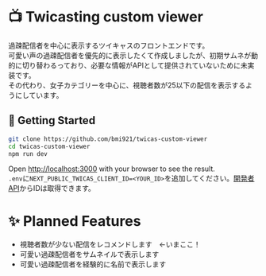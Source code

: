 # 📺 Twicasting custom viewer
過疎配信者を中心に表示するツイキャスのフロントエンドです。   
可愛い声の過疎配信者を優先的に表示したくて作成しましたが、初期サムネが動的に切り替わるっており、必要な情報がAPIとして提供されていないために未実装です。   
その代わり、女子カテゴリーを中心に、視聴者数が25以下の配信を表示するようにしています。
 
## 🚀 Getting Started

```bash
git clone https://github.com/bmi921/twicas-custom-viewer
cd twicas-custom-viewer
npm run dev
```
Open [http://localhost:3000](http://localhost:3000) with your browser to see the result.   
`.env`に`NEXT_PUBLIC_TWICAS_CLIENT_ID=<YOUR_ID>`を追加してください。[開発者API](https://twitcasting.tv/indexapi.php)からIDは取得できます。   

# ✨ Planned Features

- 視聴者数が少ない配信をレコメンドします　←いまここ！
- 可愛い過疎配信者をサムネイルで表示します
- 可愛い過疎配信者を経験的に名前で表示します
